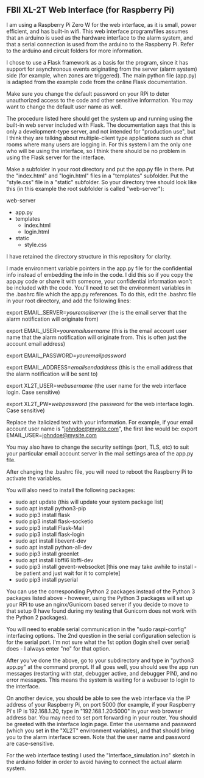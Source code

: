 ## FBII XL-2T Web Interface (for Raspberry Pi)

I am using a Raspberry Pi Zero W for the web interface, as it is small, power efficient, and has built-in wifi.  This web interface program/files assumes that an arduino is used as the hardware interface to the alarm system, and that a serial connection is used from the arduino to the Raspberry Pi.  Refer to the arduino and circuit folders for more information.

I chose to use a Flask framework as a basis for the program, since it has support for asynchronous events originating from the server (alarm system) side (for example, when zones are triggered).  The main python file (app.py) is adapted from the example code from the online Flask documentation.

Make sure you change the default password on your RPi to deter unauthorized access to the code and other sensitive information.  You may want to change the default user name as well.

The procedure listed here should get the system up and running using the built-in web server included with Flask.  The documentation says that this is only a development-type server, and not intended for "production use", but I think they are talking about multiple-client type applications such as chat rooms where many users are logging in.  For this system I am the only one who will be using the interface, so I think there should be no problem in using the Flask server for the interface.

Make a subfolder in your root directory and put the app.py file in there.  Put the "index.html" and "login.html" files in a "templates" subfolder.  Put the "style.css" file in a "static" subfolder.  So your directory tree should look like this (in this example the root subfolder is called "web-server"):

web-server
- app.py
- templates
  - index.html
  - login.html
- static
  - style.css
     
I have retained the directory structure in this repository for clarity.

I made environment variable pointers in the app.py file for the confidential info instead of embedding the info in the code.  I did this so if you copy the app.py code or share it with someone, your confidential information won't be included with the code.  You'll need to set the environment variables in the .bashrc file which the app.py references.  To do this, edit the .bashrc file in your root directory, and add the following lines:

export EMAIL_SERVER=*youremailserver*  (the is the email server that the alarm notification will originate from)

export EMAIL_USER=*youremailusername*  (this is the email account user name that the alarm notification will originate from.  This is often just the account email address)

export EMAIL_PASSWORD=*youremailpassword*

export EMAIL_ADDRESS=*emailsendaddress* (this is the email address that the alarm notification will be sent to)

export XL2T_USER=*webusername* (the user name for the web interface login.  Case sensitive)

export XL2T_PW=*webpassword* (the password for the web interface login.  Case sensitive)

Replace the italicized text with your information.  For example, if your email account user name is "johndoe@mysite.com",
the first line would be:
export EMAIL_USER=johndoe@mysite.com

You may also have to change the security settings (port, TLS, etc) to suit your particular email account server in the mail settings area of the app.py file.

After changing the .bashrc file, you will need to reboot the Raspberry Pi to activate the variables.

You will also need to install the following packages:

- sudo apt update (this will update your system package list)
- sudo apt install python3-pip
- sudo pip3 install flask
- sudo pip3 install flask-socketio
- sudo pip3 install Flask-Mail
- sudo pip3 install flask-login
- sudo apt install libevent-dev
- sudo apt install python-all-dev
- sudo pip3 install greenlet
- sudo apt install libffi6 libffi-dev
- sudo pip3 install gevent-websocket  [this one may take awhile to install - be patient and just wait for it to complete]
- sudo pip3 install pyserial

You can use the corresponding Python 2 packages instead of the Python 3 packages listed above - however, using the Python 3 packages will set up your RPi to use an nginx/Gunicorn based server if you decide to move to that setup (I have found during my testing that Gunicorn does not work with the Python 2 packages).

You will need to enable serial communication in the "sudo raspi-config" interfacing options.  The 2nd question in the serial configuration selection is for the serial port.  I'm not sure what the 1st option (login shell over serial) does - I always enter "no" for that option.

After you've done the above, go to your subdirectory and type in "python3 app.py" at the command prompt.  If all goes well,
you should see the app run messages (restarting with stat, debugger active, and debugger PIN), and no error messages.  This
means the system is waiting for a webuser to login to the interface.

On another device, you should be able to see the web interface via the IP address of your Raspberry Pi, on port 5000 (for
example, if your Raspberry Pi's IP is 192.168.1.20, type in "192.168.1.20:5000" in your web browser address bar.  You may
need to set port forwarding in your router.  You should be greeted with the interface login page.  Enter the username and
password (which you set in the "XL2T" environment variables), and that should bring you to the alarm interface screen.  Note
that the user name and password are case-sensitive.

For the web interface testing I used the "Interface_simulation.ino" sketch in the arduino folder in order to avoid having to connect the actual alarm system.

